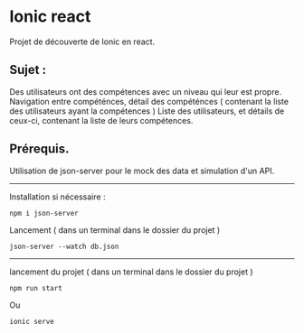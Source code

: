 # Ionic react

Projet de découverte de Ionic en react.

## Sujet :

Des utilisateurs ont des compétences avec un niveau qui leur est propre.
Navigation entre compéténces, détail des compéténces ( contenant la liste des utilisateurs ayant la compétences )
Liste des utilisateurs, et détails de ceux-ci, contenant la liste de leurs compétences.

## Prérequis.

Utilisation de json-server pour le mock des data et simulation d'un API.

<hr />
Installation si nécessaire :

```
npm i json-server
```

Lancement ( dans un terminal dans le dossier du projet )

```
json-server --watch db.json
```

<hr />
lancement du projet ( dans un terminal dans le dossier du projet )

```
npm run start
```

Ou

```
ionic serve

```
